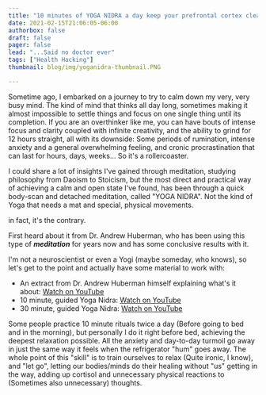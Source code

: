 ```yaml
---
title: "10 minutes of YOGA NIDRA a day keep your prefrontal cortex clear and alert"
date: 2021-02-15T21:06:05-06:00
authorbox: false
draft: false
pager: false
lead: "...Said no doctor ever"
tags: ["Health Hacking"]
thumbnail: blog/img/yoganidra-thumbnail.PNG

---
```


Sometime ago, I embarked on a journey to try to calm down my very, very busy mind. The kind of mind that thinks all day long, sometimes making it almost impossible to settle things and focus on one single thing until its completion. If you are an overthinker like me, you can have bouts of intense focus and clarity coupled with infinite creativity, and the ability to grind for 12 hours straight, all with its downside: Some periods of rumination, intense anxiety and a general overwhelming feeling, and cronic procrastination that can last for hours, days, weeks... So it's a rollercoaster.

I could share a lot of insights I've gained through meditation, studying philosophy from Daoism to Stoicism, but the most direct and practical way of achieving a calm and open state I've found, has been through a quick body-scan and detached meditation, called "YOGA NIDRA". Not the kind of Yoga that needs a mat and special, physical movements.

in fact, it's the contrary.

First heard about it from Dr. Andrew Huberman, who has been using this type of ***meditation*** for years now and has some conclusive results with it.

I'm not a neuroscientist or even a Yogi (maybe someday, who knows), so let's get to the point and actually have some material to work with:

- An extract from Dr. Andrew Huberman himself explaining what's it about: [Watch on YouTube](https://www.youtube.com/watch?v=T4GsbUWtAVI)
- 10 minute, guided Yoga Nidra: [Watch on YouTube](https://www.youtube.com/watch?v=b1ruq-2Rr7Y)
- 30 minute, guided Yoga Nidra: [Watch on YouTube](https://www.youtube.com/watch?v=h6zfs3nx61Y)

Some people practice 10 minute rituals twice a day (Before going to bed and in the morning), but personally I do it right before bed, achieving the deepest relaxation possible. All the anxiety and day-to-day turmoil go away in just the same way it feels when the refrigerator "hum" goes away. The whole point of this "skill" is to train ourselves to relax (Quite ironic, I know), and "let go", letting our bodies/minds do their healing without "us" getting in the way, adding up cortisol and unnecessary physical reactions to (Sometimes also unnecessary) thoughts.

